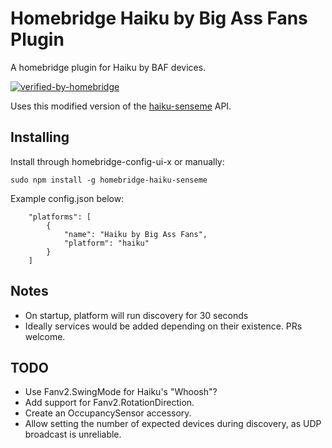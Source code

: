 # Homebridge Haiku by Big Ass Fans Plugin

A homebridge plugin for Haiku by BAF devices.

[![verified-by-homebridge](https://badgen.net/badge/homebridge/verified/purple)](https://github.com/homebridge/homebridge/wiki/Verified-Plugins)

Uses this modified version of the [haiku-senseme](https://github.com/vivienne/haiku-senseme) API.

## Installing

Install through homebridge-config-ui-x or manually:

```
sudo npm install -g homebridge-haiku-senseme
```
Example config.json below:
```
    "platforms": [
        {
            "name": "Haiku by Big Ass Fans",
            "platform": "haiku"
        }
    ]
```

## Notes

* On startup, platform will run discovery for 30 seconds
* Ideally services would be added depending on their existence. PRs welcome.

## TODO

* Use Fanv2.SwingMode for Haiku's "Whoosh"?
* Add support for Fanv2.RotationDirection.
* Create an OccupancySensor accessory.
* Allow setting the number of expected devices during discovery, as UDP broadcast is unreliable.
